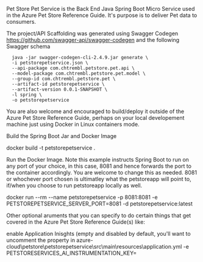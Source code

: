 Pet Store Pet Service is the Back End Java Spring Boot Micro Service used in the Azure Pet Store Reference Guide. It's purpose is to deliver Pet data to consumers.

The project/API Scaffolding was generated using Swagger Codegen https://github.com/swagger-api/swagger-codegen and the following Swagger schema

```
  java -jar swagger-codegen-cli-2.4.9.jar generate \
  -i petstorepetservice.json \
  --api-package com.chtrembl.petstore.pet.api \
  --model-package com.chtrembl.petstore.pet.model \
  --group-id com.chtrembl.petstore.pet \
  --artifact-id petstorepetservice \
  --artifact-version 0.0.1-SNAPSHOT \
  -l spring \
  -o petstorepetservice
```
You are also welcome and encouraged to build/deploy it outside of the Azure Pet Store Reference Guide, perhaps on your local developement machine just using Docker in Linux containers mode.

Build the Spring Boot Jar and Docker Image

docker build -t petstorepetservice .

Run the Docker Image. Note this example instructs Spring Boot to run on any port of your choice, in this case, 8081 and hence forwards the port to the container accordingly. You are welcome to change this as needed. 8081 or whochever port chosen is ultimatley what the petstoreapp will point to, if/when you choose to run petstoreapp locally as well.

docker run --rm --name petstorepetservice -p 8081:8081 -e PETSTOREPETSERVICE_SERVER_PORT=8081 -d petstorepetservice:latest

Other optional aruments that you can specify to do certain things that get covered in the Azure Pet Store Reference Guide(s) like:

enable Application Inisghts (empty and disabled by default, you'll want to uncomment the property in azure-cloud\petstore\petstorepetservice\src\main\resources\application.yml
-e PETSTORESERVICES_AI_INSTRUMENTATION_KEY=<your key here>
